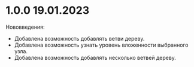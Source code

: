 # 1.0.0 19.01.2023

Нововведения:
 * Добавлена возможность добавлять ветви дереву.
 * Добавлена возможность узнать уровень вложенности выбранного узла.
 * Добавлена возможность добавлять несколько ветвей дереву.
